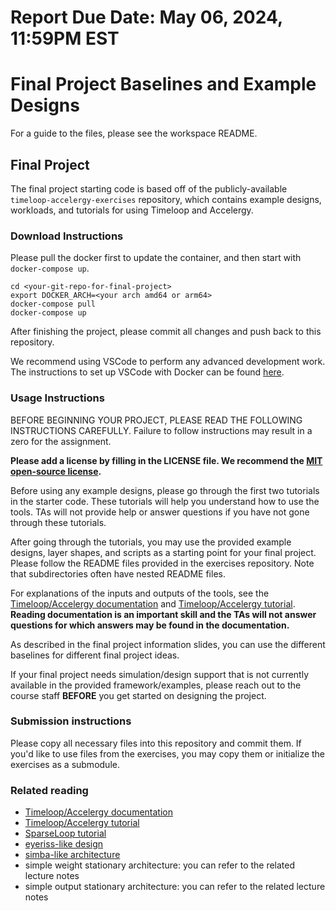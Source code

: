 # Report Due Date: May 06, 2024, 11:59PM EST

# Final Project Baselines and Example Designs
For a guide to the files, please see the workspace README.

## Final Project
The final project starting code is based off of the publicly-available
`timeloop-accelergy-exercises` repository, which contains example designs,
workloads, and tutorials for using Timeloop and Accelergy.

### Download Instructions

Please pull the docker first to update the container, and then start with `docker-compose up`. 
```
cd <your-git-repo-for-final-project>
export DOCKER_ARCH=<your arch amd64 or arm64>
docker-compose pull
docker-compose up
```
After finishing the project, please commit all changes and push back to this repository.

We recommend using VSCode to perform any advanced development work. The instructions
to set up VSCode with Docker can be found [here](https://https://code.visualstudio.com/docs/devcontainers/containers).

### Usage Instructions

BEFORE BEGINNING YOUR PROJECT, PLEASE READ THE FOLLOWING INSTRUCTIONS CAREFULLY. Failure to follow instructions may result in a zero for the assignment.

**Please add a license by filling in the LICENSE file. We recommend the [MIT open-source license](https://opensource.org/license/MIT).**

Before using any example designs, please go through the first two tutorials in the starter code.
These tutorials will help you understand how to use the tools. TAs will not provide help or answer questions if you have not
gone through these tutorials.

After going through the tutorials, you may use the provided example designs, layer
shapes, and scripts as a starting point for your final project. Please follow the
README files provided in the exercises repository. Note that subdirectories often
have nested README files.

For explanations of the inputs and outputs of the tools, see the
[Timeloop/Accelergy documentation](https://timeloop.csail.mit.edu/v4) and
[Timeloop/Accelergy tutorial](http://accelergy.mit.edu/tutorial.html). **Reading
documentation is an important skill and the TAs will not answer questions for
which answers may be found in the documentation.**

As described in the final project information slides, you can use the different
baselines for different final project ideas.
 
If your final project needs simulation/design support that is not currently
available in the provided framework/examples, please reach out to the course
staff **BEFORE** you get started on designing the project.

###  Submission instructions
Please copy all necessary files into this repository and commit them. If you'd like
to use files from the exercises, you may copy them or initialize the exercises as a
submodule.

###  Related reading

 - [Timeloop/Accelergy documentation](https://timeloop.csail.mit.edu/v4)
 - [Timeloop/Accelergy tutorial](http://accelergy.mit.edu/tutorial.html)
 - [SparseLoop tutorial](https://accelergy.mit.edu/sparse_tutorial.html)
 - [eyeriss-like design](https://people.csail.mit.edu/emer/papers/2017.01.jssc.eyeriss_design.pdf)
 - [simba-like architecture](https://people.eecs.berkeley.edu/~ysshao/assets/papers/shao2019-micro.pdf)
 - simple weight stationary architecture: you can refer to the related lecture notes
 - simple output stationary architecture: you can refer to the related lecture notes
